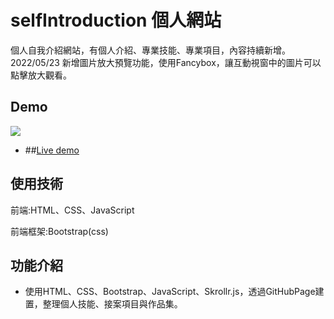  # selfIntroduction 個人網站
 個人自我介紹網站，有個人介紹、專業技能、專業項目，內容持續新增。2022/05/23 新增圖片放大預覽功能，使用Fancybox，讓互動視窗中的圖片可以點擊放大觀看。

## Demo

![](https://i.imgur.com/f9g27JI.png)

- ##[Live demo](https://xujiawei0812.github.io/selfIntroduction/)

## 使用技術

前端:HTML、CSS、JavaScript

前端框架:Bootstrap(css)

## 功能介紹

- 使用HTML、CSS、Bootstrap、JavaScript、Skrollr.js，透過GitHubPage建置，整理個人技能、接案項目與作品集。


